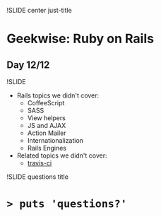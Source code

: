 !SLIDE center just-title
# Geekwise: Ruby on Rails

## Day 12/12




!SLIDE

* Rails topics we didn't cover:
    * CoffeeScript
    * SASS
    * View helpers
    * JS and AJAX
    * Action Mailer
    * Internationalization
    * Rails Engines
* Related topics we didn't cover:
    * [travis-ci](http://travis-ci.org)



!SLIDE questions title

# `> puts 'questions?'`
